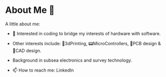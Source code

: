# About Me 👋



A little about me:

- 🌱 Interested in coding to bridge my interests of hardware with software.
- Other interests include: 🔬3dPrinting, 📟MicroControllers, 📒PCB design & 🔧CAD design.
- Background in subsea electronics and survey technology.
  
- 📫 How to reach me: LinkedIn


